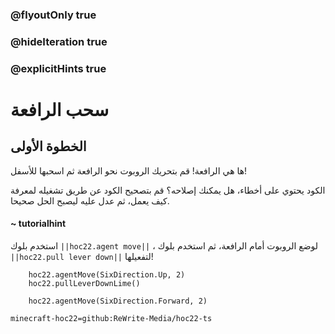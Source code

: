 ### @flyoutOnly true
### @hideIteration true
### @explicitHints true


# سحب الرافعة

## الخطوة الأولى
ها هي الرافعة! قم بتحريك الروبوت نحو الرافعة ثم اسحبها للأسفل!

الكود يحتوي على أخطاء، هل يمكنك إصلاحه؟ قم بتصحيح الكود عن طريق تشغيله لمعرفة كيف يعمل، ثم عدل عليه ليصبح الحل صحيحا.

#### ~ tutorialhint 
استخدم بلوك ``||hoc22.agent move||`` ، لوضع الروبوت أمام الرافعة، ثم استخدم بلوك ``||hoc22.pull lever down||`` لتفعيلها!

```ghost
    hoc22.agentMove(SixDirection.Up, 2)
    hoc22.pullLeverDownLime()
```
```template
    hoc22.agentMove(SixDirection.Forward, 2)
```

```package
minecraft-hoc22=github:ReWrite-Media/hoc22-ts
```